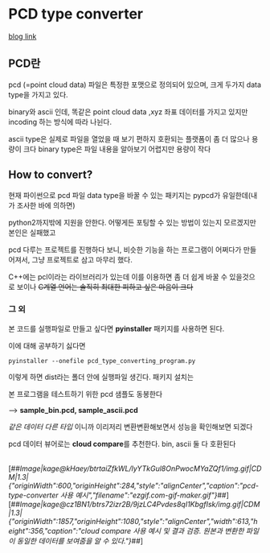 # PCD type converter

[blog link](https://cjung.tistory.com/16)

## PCD란
pcd (=point cloud data) 파일은 특정한 포맷으로 정의되어 있으며,
크게 두가지 data type을 가지고 있다.

binary와 ascii 인데, 똑같은 point cloud data ,xyz 좌표 데이터를 가지고 있지만 incoding 하는 방식에 따라 나뉜다.

ascii type은 실제로 파일을 열었을 때 보기 편하지 호환되는 플랫폼이 좀 더 많으나 용량이 크다
binary type은 파일 내용을 알아보기 어렵지만 용량이 작다

## How to convert?

현재 파이썬으로 pcd 파일 data type을 바꿀 수 있는 패키지는 pypcd가 유일한데(내가 조사한 바에 의하면)

python2까지밖에 지원을 안한다. 어떻게든 포팅할 수 있는 방법이 있는지 모르겠지만 본인은 실패했고

pcd 다루는 프로젝트를 진행하다 보니, 비슷한 기능을 하는 프로그램이 어쩌다가 만들어져서, 그냥 프로젝트로 삼고 마무리 했다.

C++에는 pcl이라는 라이브러리가 있는데 이를 이용하면 좀 더 쉽게 바꿀 수 있을것으로 보이나
~~C계열 언어는 솔직히 최대한 피하고 싶은 마음이 크다~~


### 그 외

본 코드를 실행파일로 만들고 싶다면 **pyinstaller** 패키지를 사용하면 된다.

이에 대해 공부하기 싫다면 

```
pyinstaller --onefile pcd_type_converting_program.py
```

이렇게 하면 dist라는 폴더 안에 실행파일 생긴다. 패키지 설치는


본 프로그램을 테스트하기 위한 pcd 샘플도 동봉한다

--> **sample_bin.pcd,
sample_ascii.pcd**

_같은 데이터 다른 타입_
이니까 이리저리 변환변환해보면서 성능을 확인해보면 되겠다

pcd 데이터 뷰어로는 **cloud compare**를 추천한다. bin, ascii 둘 다 호환된다

​
[##_Image|kage@kHaey/btrtaiZfkWL/lyYTkGul8OnPwocMYaZQf1/img.gif|CDM|1.3|{"originWidth":600,"originHeight":284,"style":"alignCenter","caption":"pcd-type-converter 사용 예시","filename":"ezgif.com-gif-maker.gif"}_##][##_Image|kage@cz1BN1/btrs72izr2B/9jzLC4Pvdes8qI1KbgfIsk/img.gif|CDM|1.3|{"originWidth":1857,"originHeight":1080,"style":"alignCenter","width":613,"height":356,"caption":"cloud compare 사용 예시 및 결과 검증. 원본과 변환한 파일이 동일한 데이터를 보여줌을 알 수 있다."}_##]
